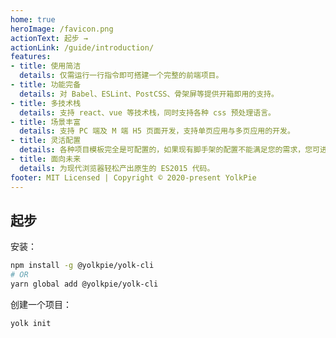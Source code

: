 ```yaml
---
home: true
heroImage: /favicon.png
actionText: 起步 →
actionLink: /guide/introduction/
features:
- title: 使用简洁
  details: 仅需运行一行指令即可搭建一个完整的前端项目。
- title: 功能完备
  details: 对 Babel、ESLint、PostCSS、骨架屏等提供开箱即用的支持。
- title: 多技术栈
  details: 支持 react、vue 等技术栈，同时支持各种 css 预处理语言。
- title: 场景丰富
  details: 支持 PC 端及 M 端 H5 页面开发，支持单页应用与多页应用的开发。
- title: 灵活配置
  details: 各种项目模板完全是可配置的，如果现有脚手架的配置不能满足您的需求，您可进行扩展。
- title: 面向未来
  details: 为现代浏览器轻松产出原生的 ES2015 代码。
footer: MIT Licensed | Copyright © 2020-present YolkPie
---
```


## 起步

安装：

``` bash
npm install -g @yolkpie/yolk-cli
# OR
yarn global add @yolkpie/yolk-cli
```

创建一个项目：

``` bash
yolk init
```